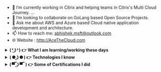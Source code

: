 
- 🔭 I’m currently working in Citrix and helping teams in Citrix's Multi Cloud Journey. ...
- 👯 I’m looking to collaborate on GoLang based Open Source Projects.
- 💬 Ask me about AWS and Azure based Cloud native application development and architecture.
- 📫 How to reach me: abhishek.msft@outlook.com
- 🌐 Website : http://AceTheCloud.com

<details>
 <summary><strong> ( ❛ ͜ʖ ❛ ) 👉 What I am learning/working these days</strong></summary>
   - Architecting and Developing Cloud Native Microservices <br/>
   - Serverless Architecture <br/>
   - Modular Monolithic <br/>
   - ASP.net , C# <br/>
   - GoLang , GoORM, FoFiber <br/>
   - Distributed Application Runtime (DAPR) <br/>
</details>

<details>
 <summary><strong> ( ⚈ ͜ʖ ⚈ ) 👉 Technologies I know</strong></summary>
   - ☁ Azure and AWS<br/>
   - IBM Open Shift <br/>
   - Docker , Kubernetes, AKS, EKS , Fargate <br/>
   - ASP.net (Expert) , Spring Boot (Intermediate) <br/>
   - GoLang , GoORM, FoFiber <br/>
   - Distributed Application Runtime (DAPR) <br/>
   - Terraform, Azure ARM , AWS Cloud Formation <br/>
   - Splunk <br/>
   - Elastic Stack (Intermediate) <br/>
   - Cross Platform Application Development using Xamarin / MAUI
</details>

<details>
 <summary><strong> ( ▀̿ ̿ ͜ʖ ▀̿ ̿  ) 👉 Some of Certifications I did </strong></summary>
   - Microsoft Certified: Azure Solutions Architect Expert  <br/>
   - Microsoft Certified: DevOps Engineer Expert <br/>
   - Microsoft Certified Trainer - M.C.T. <br/>
   - AWS Certified Solutions Architect – Associate <br/>
</details>
